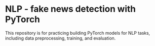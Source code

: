 # NLP - fake news detection with PyTorch
This repository is for practicing building PyTorch models for NLP tasks, including data preprocessing, training, and evaluation.